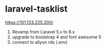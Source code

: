 # laravel-tasklist
https://101.133.225.200/

1. Revamp from Laravel 5.x to 8.x
1. upgrade to bootstrap 4 and font awesome 5
1. connect to aliyun rds (.env)

